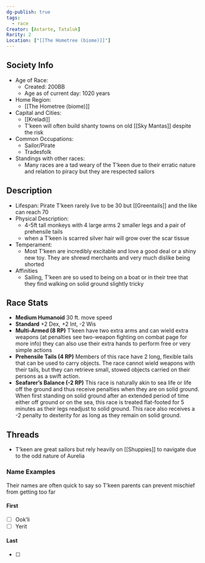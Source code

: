 ```yaml
---
dg-publish: true
tags:
  - race
Creator: [Astarte, Tataluk]
Rarity: 2
Location: ["[[The Hometree (biome)]]"]
---
```

## Society Info
- Age of Race:
	- Created: 200BB
	- Age as of current day: 1020 years
- Home Region:
	- [[The Hometree (biome)]]
- Capital and Cities:
	- [[Kreladi]]
	- T’keen will often build shanty towns on old [[Sky Mantas]] despite the risk
- Common Occupations:
	- Sailor/Pirate
	- Tradesfolk
- Standings with other races:
	-  Many races are a tad weary of the T’keen due to their erratic nature and relation to piracy but they are respected sailors
## Description 
- Lifespan: Pirate T’keen rarely live to be 30 but [[Greentails]] and the like can reach 70
- Physical Description:
	- 4-5ft tall monkeys with  4 large arms 2 smaller legs and a pair of prehensile tails
	- when a T’keen is scarred silver hair will grow over the scar tissue
- Temperament:
	- Most T’keen are incredibly excitable and love a good deal or a shiny new toy. They are shrewd merchants and very much dislike being shorted
- Affinities
	- Sailing, T’keen are so used to being on a boat or in their tree that they find walking on solid ground slightly tricky
## Race Stats
- **Medium Humanoid**
	30 ft. move speed
- **Standard**
	+2 Dex, +2 Int, -2 Wis 
- **Multi-Armed (8 RP)**
	T’keen have two extra arms and can wield extra weapons (at penalties see two-weapon fighting on combat page for more info) they can also use their extra hands to perform free or very simple actions
- **Prehensile Tails (4 RP)**
	Members of this race have 2 long, flexible tails that can be used to carry objects. The race cannot wield weapons with their tails, but they can retrieve small, stowed objects carried on their persons as a swift action.
- **Seafarer’s Balance (-2 RP)**
	This race is naturally akin to sea life or life off the ground and thus receive penalties when they are on solid ground. When first standing on solid ground after an extended period of time either off ground or on the sea, this race is treated flat-footed for 5 minutes as their legs readjust to solid ground. This race also receives a -2 penalty to dexterity for as long as they remain on solid ground.
## Threads
- T’keen are great sailors but rely heavily on [[Shuppies]] to navigate due to the odd nature of Aurelia
### Name Examples
Their names are often quick to say so T’keen parents can prevent mischief from getting too far
#### First
- [ ] Ook’li
- [ ] Yerit
#### Last
- [ ] 